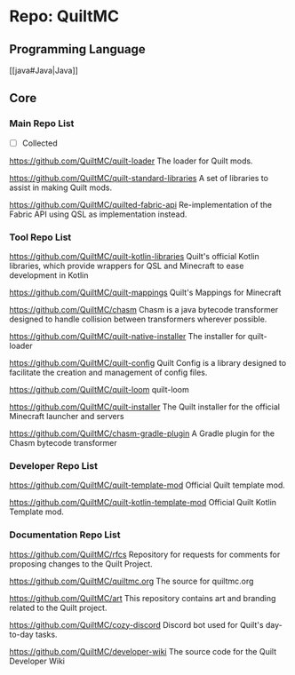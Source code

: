 # Repo: QuiltMC
## Programming Language
[[java#Java|Java]]  
## Core

### Main Repo List

- [ ] Collected

https://github.com/QuiltMC/quilt-loader
The loader for Quilt mods.

https://github.com/QuiltMC/quilt-standard-libraries
A set of libraries to assist in making Quilt mods.

https://github.com/QuiltMC/quilted-fabric-api
Re-implementation of the Fabric API using QSL as implementation instead.

### Tool Repo List

https://github.com/QuiltMC/quilt-kotlin-libraries
Quilt's official Kotlin libraries, which provide wrappers for QSL and Minecraft to ease development in Kotlin

https://github.com/QuiltMC/quilt-mappings
Quilt's Mappings for Minecraft

https://github.com/QuiltMC/chasm
Chasm is a java bytecode transformer designed to handle collision between transformers wherever possible.

https://github.com/QuiltMC/quilt-native-installer
The installer for quilt-loader

https://github.com/QuiltMC/quilt-config
Quilt Config is a library designed to facilitate the creation and management of config files.

https://github.com/QuiltMC/quilt-loom
quilt-loom

https://github.com/QuiltMC/quilt-installer
The Quilt installer for the official Minecraft launcher and servers

https://github.com/QuiltMC/chasm-gradle-plugin
A Gradle plugin for the Chasm bytecode transformer

### Developer Repo List

https://github.com/QuiltMC/quilt-template-mod
Official Quilt template mod.

https://github.com/QuiltMC/quilt-kotlin-template-mod
Official Quilt Kotlin Template mod.

### Documentation Repo List

https://github.com/QuiltMC/rfcs
Repository for requests for comments for proposing changes to the Quilt Project. 

https://github.com/QuiltMC/quiltmc.org
The source for quiltmc.org 

https://github.com/QuiltMC/art
This repository contains art and branding related to the Quilt project.

https://github.com/QuiltMC/cozy-discord
Discord bot used for Quilt's day-to-day tasks.

https://github.com/QuiltMC/developer-wiki
The source code for the Quilt Developer Wiki 